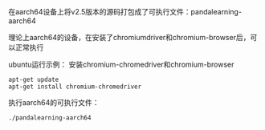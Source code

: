 在aarch64设备上将v2.5版本的源码打包成了可执行文件：pandalearning-aarch64

理论上aarch64的设备，在安装了chromiumdriver和chromium-browser后，可以正常执行

ubuntu运行示例：
安装chromium-chromedriver和chromium-browser
```
apt-get update
apt-get install chromium-chromedriver
```
执行aarch64的可执行文件：
```
./pandalearning-aarch64
```